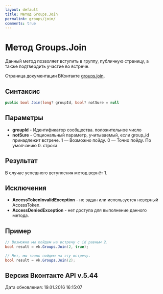 ```yaml
---
layout: default
title: Метод Groups.Join
permalink: groups/join/
comments: true
---
```

# Метод Groups.Join
Данный метод позволяет вступить в группу, публичную страницу, а также подтвердить участие во встрече.

Страница документации ВКонтакте [groups.join](https://vk.com/dev/groups.join).
## Синтаксис
``` csharp
public bool Join(long? groupId, bool? notSure = null
```

## Параметры
+ **groupId** - Идентификатор сообщества. положительное число
+ **notSure** - Опциональный параметр, учитываемый, если group_id принадлежит встрече. 1 — Возможно пойду. 0 — Точно пойду. По умолчанию 0. строка

## Результат
В случае успешного вступления метод вернёт 1.

## Исключения
+ **AccessTokenInvalidException** - не задан или используется неверный AccessToken.
+ **AccessDeniedException** - нет доступа для выполнение данного метода.

## Пример
```csharp
// Возможно мы пойдем на встречу с id равным 2.
bool result = vk.Groups.Join(2, true);

// Нет, мы точно пойдем на эту встречу.
bool result = vk.Groups.Join(2);
```

## Версия Вконтакте API v.5.44
Дата обновления: 19.01.2016 16:15:07
